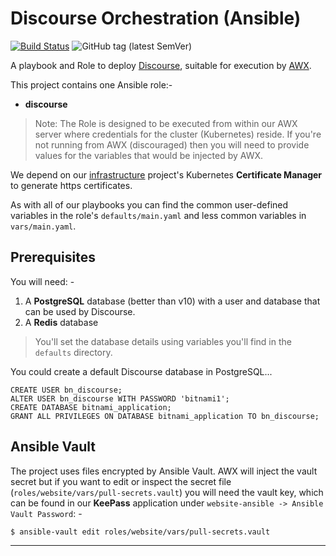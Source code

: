# Discourse Orchestration (Ansible)

[![Build Status](https://travis-ci.com/InformaticsMatters/discourse-ansible.svg?branch=master)](https://travis-ci.com/InformaticsMatters/discourse-ansible)
![GitHub tag (latest SemVer)](https://img.shields.io/github/v/tag/informaticsmatters/discourse-ansible)

A playbook and Role to deploy [Discourse], suitable for execution by
[AWX].

This project contains one Ansible role:-

*   **discourse**

>   Note: The Role is designed to be executed from within our AWX server
    where credentials for the cluster (Kubernetes) reside. If you're not
    running from AWX (discouraged) then you will need to provide
    values for the variables that would be injected by AWX.

We depend on our [infrastructure] project's Kubernetes
**Certificate Manager** to generate https certificates.

As with all of our playbooks you can find the common user-defined variables
in the role's `defaults/main.yaml` and less common variables in
`vars/main.yaml`.

## Prerequisites
You will need: -

1.  A **PostgreSQL** database (better than v10) with a user
    and database that can be used by Discourse.
2.  A **Redis** database

>   You'll set the database details using variables you'll find in
    the `defaults` directory.

You could create a default Discourse database in PostgreSQL...

    CREATE USER bn_discourse;
    ALTER USER bn_discourse WITH PASSWORD 'bitnami1';
    CREATE DATABASE bitnami_application;
    GRANT ALL PRIVILEGES ON DATABASE bitnami_application TO bn_discourse;

## Ansible Vault
The project uses files encrypted by Ansible Vault. AWX will inject
the vault secret but if you want to edit or inspect the secret file
(`roles/website/vars/pull-secrets.vault`) you will need
the vault key, which can be found in our **KeePass** application under
`website-ansible -> Ansible Vault Password`: -

    $ ansible-vault edit roles/website/vars/pull-secrets.vault

---

[awx]: https://github.com/ansible/awx
[discourse]: https://www.discourse.org
[infrastructure]: https://github.com/InformaticsMatters/ansible-infrastructure
